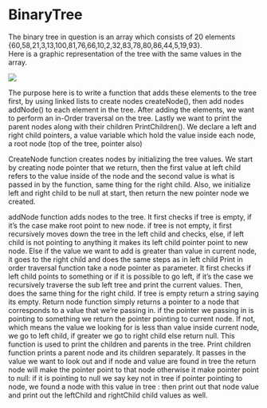 # BinaryTree
The binary tree in question is an array which consists of 20 elements {60,58,21,3,13,100,81,76,66,10,2,32,83,78,80,86,44,5,19,93}.  
Here is a graphic representation of the tree with the same values in the array.  

![]({{site.baseurl}}/https://github.com/ivawen/BinaryTree/blob/master/Capture.JPG)

The purpose here is to write a function that adds these elements to the tree first, by using linked lists to create nodes createNode(), then add nodes addNode() to each element in the tree. After adding the elements, we want to perform an in-Order traversal on the tree. Lastly we want to print the parent nodes along with their children PrintChildren(). We declare a left and right child pointers, a value variable which hold the value inside each node, a root node (top of the tree, pointer also)   

CreateNode function creates nodes by initializing the tree values. We start by creating node pointer that we return, then the first value at left child refers to the value inside of the node and the second value is what is passed in by the function, same thing for the right child. Also, we initialize left and right child to be null at start, then return the new pointer node we created.  
 
addNode function adds nodes to the tree. It first checks if tree is empty, if it’s the case make root point to new node. if tree is not empty, it first recursively moves down the tree in the left child and checks, else, if left child is not pointing to anything it makes its left child pointer point to new node. Else if the value we want to add is greater than value in current node, it goes to the right child and does the same steps as in left child 
Print in order traversal function take a node pointer as parameter.  It first checks if left child points to something or if it is possible to go left, if it’s the case we recursively traverse the sub left tree and print the current values. Then, does the same thing for the right child. If tree is empty return a string saying its empty. 
Return node function simply returns a pointer to a node that corresponds to a value that we’re passing in. if the pointer we passing in is pointing to something we return the pointer pointing to current node. If not, which means the value we looking for is less than value inside current node, we go to left child, if greater we go to right child else return null. This function is used to print the children and parents in the tree. 
Print children function prints a parent node and its children separately. It passes in the value we want to look out and if node and value are found in tree the return node will make the pointer point to that node otherwise it make pointer point to null: if it is pointing to null we say key not in tree if pointer pointing to node, we found a node with this value in tree : then print out that node value and print out the leftChild and rightChild child values as well.
